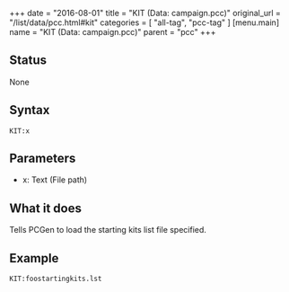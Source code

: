 +++
date = "2016-08-01"
title = "KIT (Data: campaign.pcc)"
original_url = "/list/data/pcc.html#kit"
categories = [ "all-tag", "pcc-tag" ]
[menu.main]
    name = "KIT (Data: campaign.pcc)"
    parent = "pcc"
+++

## Status

None

## Syntax

`KIT:x`

## Parameters

-   x: Text (File path)



What it does
------------

Tells PCGen to load the starting kits list file specified.

Example
-------

`KIT:foostartingkits.lst`

